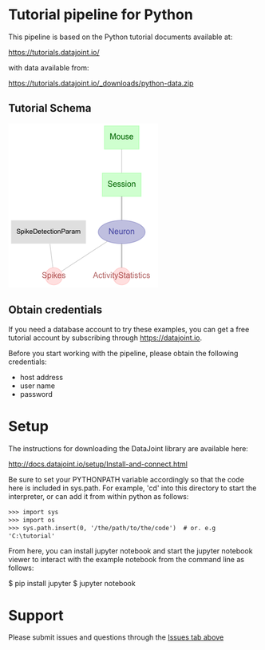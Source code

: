 # Tutorial pipeline for Python

This pipeline is based on the Python tutorial documents available at:

  https://tutorials.datajoint.io/

with data available from:

  https://tutorials.datajoint.io/_downloads/python-data.zip

## Tutorial Schema
![Entity-Relationship Diagram](first-pipeline-python.png)

## Obtain credentials

If you need a database account to try these examples, you can get a free
tutorial account by subscribing through https://datajoint.io.

Before you start working with the pipeline, please obtain the following
credentials:

* host address
* user name 
* password

# Setup

The instructions for downloading the DataJoint library are available here:

http://docs.datajoint.io/setup/Install-and-connect.html

Be sure to set your PYTHONPATH variable accordingly so that the
code here is included in sys.path. For example, 'cd' into this
directory to start the interpreter, or can add it from within python
as follows:

    >>> import sys
    >>> import os
    >>> sys.path.insert(0, '/the/path/to/the/code')  # or. e.g 'C:\tutorial'

From here, you can install jupyter notebook and start the jupyter notebook 
viewer to interact with the example notebook from the command line as follows:

   $ pip install jupyter
   $ jupyter notebook

# Support

Please submit issues and questions through the [Issues tab
above](https://github.com/datajoint-tutorial)
